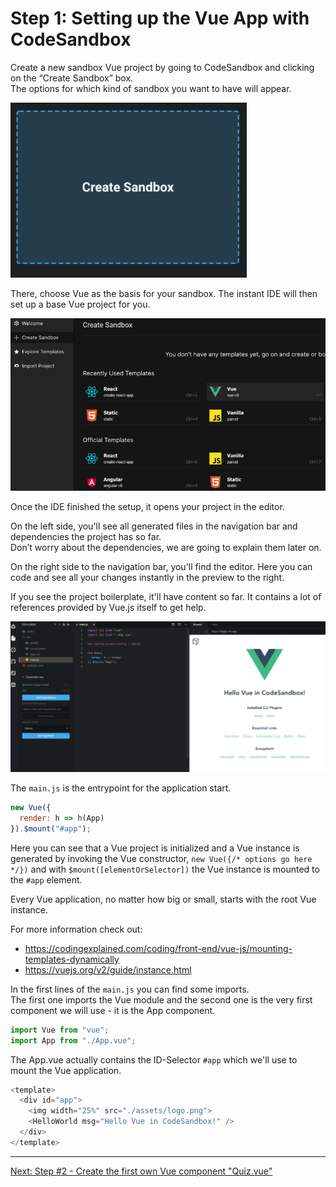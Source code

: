 # Step 1: Setting up the Vue App with CodeSandbox	

Create a new sandbox Vue project by going to CodeSandbox and clicking on the “Create Sandbox” box.  
The options for which kind of sandbox you want to have will appear.	

![Create new Sandbox](img/create-new-sandbox.png)	

There, choose Vue as the basis for your sandbox. The instant IDE will then set up a base Vue project for you.	

![Choose template in Sandbox](img/create-new-sandbox2.png)	

Once the IDE finished the setup, it opens your project in the editor.	

On the left side, you'll see all generated files in the navigation bar and dependencies the project has so far.  	
Don’t worry about the dependencies, we are going to explain them later on.  	

On the right side to the navigation bar, you'll find the editor. Here you can code and see all your changes instantly in the preview to the right.  	

If you see the project boilerplate, it'll have content so far. It contains a lot of references provided by Vue.js itself to get help.	

![Brand new Vue Project in Sandbox](img/the-new-project-sandbox.png)	


The `main.js` is the entrypoint for the application start.	

```javascript	
new Vue({	
  render: h => h(App)	
}).$mount("#app");	
````	

Here you can see that a Vue project is initialized and a Vue instance is generated by invoking the Vue constructor, `new Vue({/* options go here */})` and with `$mount([elementOrSelector])` the Vue instance is mounted to the `#app` element.	

Every Vue application, no matter how big or small, starts with the root Vue instance.	

For more information check out:	
- https://codingexplained.com/coding/front-end/vue-js/mounting-templates-dynamically	
- https://vuejs.org/v2/guide/instance.html	

In the first lines of the `main.js` you can find some imports.  	
The first one imports the Vue module and the second one is the very first component we will use - it is the App component.	

```javascript	
import Vue from "vue";	
import App from "./App.vue";	
```	

The App.vue actually contains the ID-Selector `#app` which we'll use to mount the Vue application.	

```javascript	
<template>	
  <div id="app">	
    <img width="25%" src="./assets/logo.png">	
    <HelloWorld msg="Hello Vue in CodeSandbox!" />	
  </div>	
</template>	
```	

---	

[Next: Step #2 - Create the first own Vue component "Quiz.vue"](step2.md)
